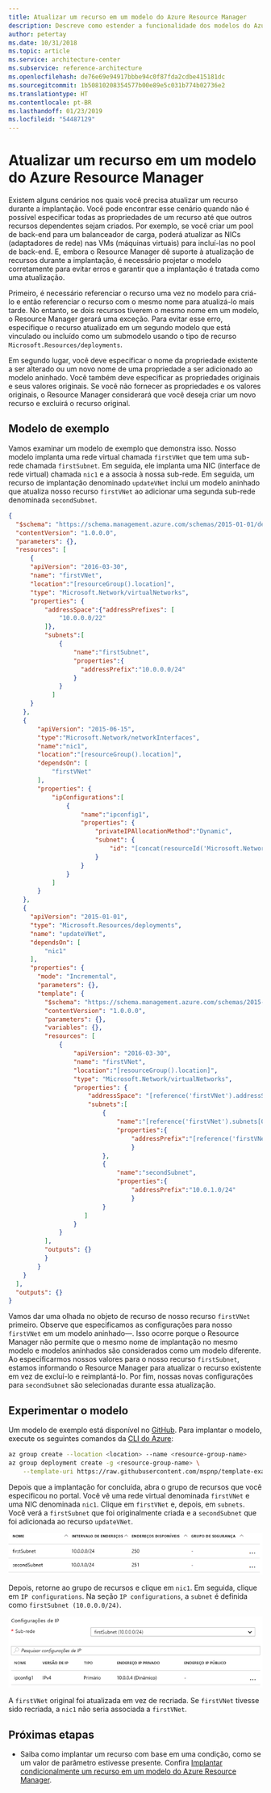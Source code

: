 ```yaml
---
title: Atualizar um recurso em um modelo do Azure Resource Manager
description: Descreve como estender a funcionalidade dos modelos do Azure Resource Manager para atualizar um recurso.
author: petertay
ms.date: 10/31/2018
ms.topic: article
ms.service: architecture-center
ms.subservice: reference-architecture
ms.openlocfilehash: de76e69e94917bbbe94c0f87fda2cdbe415181dc
ms.sourcegitcommit: 1b50810208354577b00e89e5c031b774b02736e2
ms.translationtype: HT
ms.contentlocale: pt-BR
ms.lasthandoff: 01/23/2019
ms.locfileid: "54487129"
---
```

# <a name="update-a-resource-in-an-azure-resource-manager-template"></a>Atualizar um recurso em um modelo do Azure Resource Manager

Existem alguns cenários nos quais você precisa atualizar um recurso durante a implantação. Você pode encontrar esse cenário quando não é possível especificar todas as propriedades de um recurso até que outros recursos dependentes sejam criados. Por exemplo, se você criar um pool de back-end para um balanceador de carga, poderá atualizar as NICs (adaptadores de rede) nas VMs (máquinas virtuais) para incluí-las no pool de back-end. E, embora o Resource Manager dê suporte à atualização de recursos durante a implantação, é necessário projetar o modelo corretamente para evitar erros e garantir que a implantação é tratada como uma atualização.

Primeiro, é necessário referenciar o recurso uma vez no modelo para criá-lo e então referenciar o recurso com o mesmo nome para atualizá-lo mais tarde. No entanto, se dois recursos tiverem o mesmo nome em um modelo, o Resource Manager gerará uma exceção. Para evitar esse erro, especifique o recurso atualizado em um segundo modelo que está vinculado ou incluído como um submodelo usando o tipo de recurso `Microsoft.Resources/deployments`.

Em segundo lugar, você deve especificar o nome da propriedade existente a ser alterado ou um novo nome de uma propriedade a ser adicionado ao modelo aninhado. Você também deve especificar as propriedades originais e seus valores originais. Se você não fornecer as propriedades e os valores originais, o Resource Manager considerará que você deseja criar um novo recurso e excluirá o recurso original.

## <a name="example-template"></a>Modelo de exemplo

Vamos examinar um modelo de exemplo que demonstra isso. Nosso modelo implanta uma rede virtual chamada `firstVNet` que tem uma sub-rede chamada `firstSubnet`. Em seguida, ele implanta uma NIC (interface de rede virtual) chamada `nic1` e a associa à nossa sub-rede. Em seguida, um recurso de implantação denominado `updateVNet` inclui um modelo aninhado que atualiza nosso recurso `firstVNet` ao adicionar uma segunda sub-rede denominada `secondSubnet`.

```json
{
  "$schema": "https://schema.management.azure.com/schemas/2015-01-01/deploymentTemplate.json#",
  "contentVersion": "1.0.0.0",
  "parameters": {},
  "resources": [
      {
      "apiVersion": "2016-03-30",
      "name": "firstVNet",
      "location":"[resourceGroup().location]",
      "type": "Microsoft.Network/virtualNetworks",
      "properties": {
          "addressSpace":{"addressPrefixes": [
              "10.0.0.0/22"
          ]},
          "subnets":[
              {
                  "name":"firstSubnet",
                  "properties":{
                    "addressPrefix":"10.0.0.0/24"
                  }
              }
            ]
      }
    },
    {
        "apiVersion": "2015-06-15",
        "type":"Microsoft.Network/networkInterfaces",
        "name":"nic1",
        "location":"[resourceGroup().location]",
        "dependsOn": [
            "firstVNet"
        ],
        "properties": {
            "ipConfigurations":[
                {
                    "name":"ipconfig1",
                    "properties": {
                        "privateIPAllocationMethod":"Dynamic",
                        "subnet": {
                            "id": "[concat(resourceId('Microsoft.Network/virtualNetworks','firstVNet'),'/subnets/firstSubnet')]"
                        }
                    }
                }
            ]
        }
    },
    {
      "apiVersion": "2015-01-01",
      "type": "Microsoft.Resources/deployments",
      "name": "updateVNet",
      "dependsOn": [
          "nic1"
      ],
      "properties": {
        "mode": "Incremental",
        "parameters": {},
        "template": {
          "$schema": "https://schema.management.azure.com/schemas/2015-01-01/deploymentTemplate.json#",
          "contentVersion": "1.0.0.0",
          "parameters": {},
          "variables": {},
          "resources": [
              {
                  "apiVersion": "2016-03-30",
                  "name": "firstVNet",
                  "location":"[resourceGroup().location]",
                  "type": "Microsoft.Network/virtualNetworks",
                  "properties": {
                      "addressSpace": "[reference('firstVNet').addressSpace]",
                      "subnets":[
                          {
                              "name":"[reference('firstVNet').subnets[0].name]",
                              "properties":{
                                  "addressPrefix":"[reference('firstVNet').subnets[0].properties.addressPrefix]"
                                  }
                          },
                          {
                              "name":"secondSubnet",
                              "properties":{
                                  "addressPrefix":"10.0.1.0/24"
                                  }
                          }
                     ]
                  }
              }
          ],
          "outputs": {}
          }
        }
    }
  ],
  "outputs": {}
}
```

Vamos dar uma olhada no objeto de recurso de nosso recurso `firstVNet` primeiro. Observe que especificamos as configurações para nosso `firstVNet` em um modelo aninhado&mdash;. Isso ocorre porque o Resource Manager não permite que o mesmo nome de implantação no mesmo modelo e modelos aninhados são considerados como um modelo diferente. Ao especificarmos nossos valores para o nosso recurso `firstSubnet`, estamos informando o Resource Manager para atualizar o recurso existente em vez de excluí-lo e reimplantá-lo. Por fim, nossas novas configurações para `secondSubnet` são selecionadas durante essa atualização.

## <a name="try-the-template"></a>Experimentar o modelo

Um modelo de exemplo está disponível no [GitHub][github]. Para implantar o modelo, execute os seguintes comandos da [CLI do Azure][cli]:

```bash
az group create --location <location> --name <resource-group-name>
az group deployment create -g <resource-group-name> \
    --template-uri https://raw.githubusercontent.com/mspnp/template-examples/master/example1-update/deploy.json
```

Depois que a implantação for concluída, abra o grupo de recursos que você especificou no portal. Você vê uma rede virtual denominada `firstVNet` e uma NIC denominada `nic1`. Clique em `firstVNet` e, depois, em `subnets`. Você verá a `firstSubnet` que foi originalmente criada e a `secondSubnet` que foi adicionada ao recurso `updateVNet`.

![Sub-rede original e sub-rede atualizada](../_images/firstVNet-subnets.png)

Depois, retorne ao grupo de recursos e clique em `nic1`. Em seguida, clique em `IP configurations`. Na seção `IP configurations`, a `subnet` é definida como `firstSubnet (10.0.0.0/24)`.

![definições de configuração de IP da NIC1](../_images/nic1-ipconfigurations.png)

A `firstVNet` original foi atualizada em vez de recriada. Se `firstVNet` tivesse sido recriada, a `nic1` não seria associada a `firstVNet`.

## <a name="next-steps"></a>Próximas etapas

* Saiba como implantar um recurso com base em uma condição, como se um valor de parâmetro estivesse presente. Confira [Implantar condicionalmente um recurso em um modelo do Azure Resource Manager](./conditional-deploy.md).

[cli]: /cli/azure/?view=azure-cli-latest
[github]: https://github.com/mspnp/template-examples
